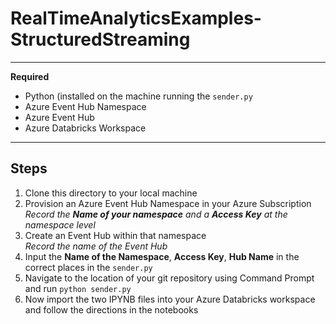 # RealTimeAnalyticsExamples-StructuredStreaming
---
**Required**
- Python (installed on the machine running the `sender.py`
- Azure Event Hub Namespace
- Azure Event Hub
- Azure Databricks Workspace
---
## Steps
1. Clone this directory to your local machine
2. Provision an Azure Event Hub Namespace in your Azure Subscription  
*Record the **Name of your namespace** and a **Access Key** at the namespace level*
3. Create an Event Hub within that namespace  
*Record the name of the Event Hub*
4. Input the **Name of the Namespace**, **Access Key**, **Hub Name** in the correct places in the `sender.py`  
5. Navigate to the location of your git repository using Command Prompt and run `python sender.py`
6. Now import the two IPYNB files into your Azure Databricks workspace and follow the directions in the notebooks

